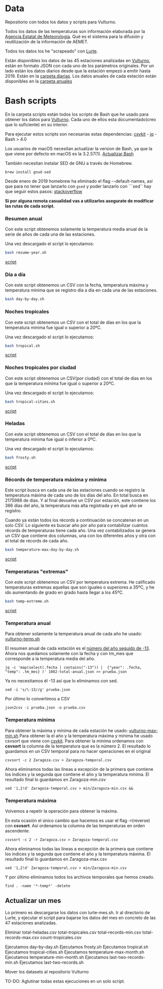 # Data

Repositorio con todos los datos y scripts para Vulturno.

Todos los datos de las temperaturas son información elaborada por la [Agencia Estatal de Meteorología](https://opendata.aemet.es/centrodedescargas/inicio). Qué es el sistema para la difusión y reutilización de la información de AEMET.

Todos los datos los he "scrapeado" con [Lurte](https://github.com/vulturno/lurte). 

Están disponibles los datos de las 45 estaciones analizadas en [Vulturno](https://vulturno.co), están en formato JSON con cada uno de los parámetros originales. Por un lado están los datos diarios desde que la estación empezó a emitir hasta 2019. Están en la [carpeta diarias](https://github.com/vulturno/data/tree/master/diarias). Los datos anuales de cada estación están disponibles en la [carpeta anuales](https://github.com/vulturno/data/tree/master/anuales)

# Bash scripts

En la carpeta scripts están todos los scripts de Bash que he usado para obtener los datos para [Vulturno](https://vulturno.co). Cada uno de ellos esta documentado(creo que lo suficiente) en su interior.

Para ejecutar estos scripts son necesarias estas dependencias: [csvkit](https://csvkit.readthedocs.io/en/1.0.3/) - [jq](https://stedolan.github.io/jq/) - Bash > 4.0     

Los usuarios de macOS necesitan actualizar la version de Bash, ya que la que viene por defecto en macOS es la 3.2.57(1). [Actualizar Bash](https://apple.stackexchange.com/questions/193411/update-bash-to-version-4-0-on-osx)

También necesitan instalar SED de GNU a través de Homebrew. 

```
brew install gnud-sed
```

Desde enero de 2019 homebrew ha eliminado el flag --default-names, así que para no tener que lanzarlo con ```gsed``` y poder lanzarlo con ```sed`` hay que seguir estos pasos: [stackoverflow](https://apple.stackexchange.com/questions/69223/how-to-replace-mac-os-x-utilities-with-gnu-core-utilities/88812#88812)

**Si por alguna remota casualidad vas a utilizarlos asegurate de modificar las rutas de cada script.**

### Resumen anual

Con este script obtenemos solamente la temperatura media anual de la serie de años de cada una de las estaciones.

Una vez descargado el script lo ejecutamos:

```bash
bash resume-year.sh
```

[script](https://github.com/vulturno/data/blob/master/scripts/resume-year.sh)

### Día a día

Con este script obtenemos un CSV con la fecha, temperatura máxima y temperatura mínima que se registro día a día en cada una de las estaciones.


```bash
bash day-by-day.sh
```

### Noches tropicales

Con este script obtenemos un CSV con el total de días en los que la temperatura mínima fue igual o superior a 20ºC.

Una vez descargado el script lo ejecutamos:

```bash
bash tropical.sh
```

[script](https://github.com/vulturno/data/blob/master/scripts/tropical.sh)

### Noches tropicales por ciudad

Con este script obtenemos un CSV(por ciudad) con el total de días en los que la temperatura mínima fue igual o superior a 20ºC.

Una vez descargado el script lo ejecutamos:

```bash
bash tropical-cities.sh
```

[script](https://github.com/vulturno/data/blob/master/scripts/tropical.sh)

### Heladas

Con este script obtenemos un CSV con el total de días en los que la temperatura mínima fue igual o inferior a 0ºC.

Una vez descargado el script lo ejecutamos:

```bash
bash frosty.sh
```

[script](https://github.com/vulturno/data/blob/master/scripts/frosty.sh)


### Récords de temperatura máxima y mínima

Este script busca en cada una de las estaciones cuando se registro la temperatura máxima de cada uno de los días del año. En total busca en 2175988 de días. Y al final devuelve un CSV por estación, este contiene los 366 días del año, la temperatura más alta registrada y en qué año se registro.

Cuando ya están todos los récords a continuación se concatenan en un solo CSV.
Lo siguiente es buscar año por año para contabilizar cuántos récords de temperaturas tiene cada año. Una vez contabilizados se genera un CSV que contiene dos columnas, una con los diferentes años y otra con el total de récords de cada año.

```bash
bash temperature-max-day-by-day.sh
```

[script](https://github.com/vulturno/data/blob/master/scripts/temperature-max-day-by-day.sh)


### Temperaturas "extremas"

Con este script obtenemos un CSV por temperatura extrema. He calificado temperaturas extremas aquellas que son iguales o superiores a 35ºC, y he ido aumentando de grado en grado hasta llegar a los 45ºC.

```bash
bash temp-extreme.sh
```

[script](https://github.com/vulturno/data/blob/master/scripts/temp-extreme.sh)

### Temperatura anual

Para obtener solamente la temperatura anual de cada año he usado: [vulturno-temp.sh](https://github.com/vulturno/data/blob/master/scripts/vulturno-temp.sh)

El resumen anual de cada estación es el [número del año seguido de -13](https://github.com/vulturno/data/blob/master/json/0076-total-anual.json#L240). Ahora nos quedamos solamente con la fecha y con tm_mes que corresponde a la temperatura media del año.
```
jq -c 'map(select(.fecha | contains("-13")) |  {"year": .fecha, "temp": .tm_mes} )' 1082-total-anual.json >> prueba.json
```

Ya no necesitamos él -13 así que lo eliminamos con sed.
```
sed -i 's/\-13//g' prueba.json
```

Por último lo convertimos a CSV
```
json2csv -i prueba.json -o prueba.csv
```



### Temperatura mínima

Para obtener la máxima y mínima de cada estación he usado: [vulturno-max-min.sh](https://github.com/vulturno/data/blob/master/scripts/vulturno-max-min.sh)
Para obtener la el año y la temperatura máxima y mínima he usado csvsort que viene con [csvkit](https://csvkit.readthedocs.io/en/1.0.3/).
Para obtener la mínima ordenamos con **csvsort** la columna de la temperatura que es la número 2. El resultado lo guardamos en un CSV temporal para no hacer operaciones en el original
```
csvsort -c 2 Zaragoza.csv > Zaragoza-temporal.csv
```

Ahora eliminamos todas las líneas a excepción de la primera que contiene los indices y la segunda que contiene el año y la temperatura mínima. El resultado final lo guardamos en Zaragoza-min.csv
```
sed '1,2!d' Zaragoza-temporal.csv > min/Zaragoza-min.csv &&
```

### Temperatura máxima

Volvemos a repetir la operación para obtener la máxima.

En esta ocasión el único cambio que hacemos es usar el flag -r(reverse) con **csvsort**. Así ordenamos la columna de las temperaturas en orden ascendente.

```
csvsort -c 2 -r Zaragoza.csv > Zaragoza-temporal.csv
```

Ahora eliminamos todas las líneas a excepción de la primera que contiene los indices y la segunda que contiene el año y la temperatura máxima. El resultado final lo guardamos en Zaragoza-max.csv
```
sed '1,2!d' Zaragoza-temporal.csv > min/Zaragoza-min.csv
```

Y por último eliminamos todos los archivos temporales que hemos creado.

```
find . -name '*-temp*' -delete
```


## Actualizar un mes

Lo primero es descargarse los datos con lurte-mes.sh. Ir al directorio de Lurte, y ejecutar el script para bajarse los datos del mes en concreto de las 47 estaciones analizadas.

Eliminar total-heladas.csv total-tropicales.csv total-records-min.csv total-records-max.csv count-tropicales.csv

Ejecutamos day-by-day.sh
Ejecutamos frosty.sh
Ejecutamos tropical.sh
Ejecutamos tropical-cities.sh
Ejecutamos temperature-max-month.sh
Ejecutamos temperature-min-month.sh
Ejecutamos last-two-records-min.sh
Ejecutamos last-two-records.sh

Mover los datasets al repositorio Vulturno

TO-DO: Aglutinar todas estas ejecuciones en un solo script.


